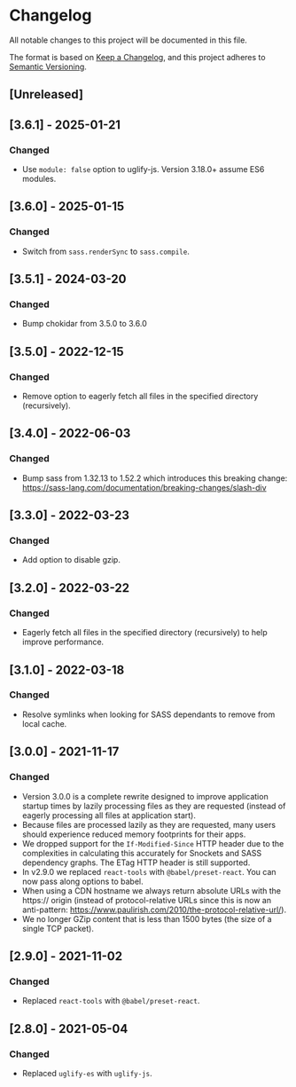 # Changelog
All notable changes to this project will be documented in this file.

The format is based on [Keep a Changelog](https://keepachangelog.com/en/1.0.0/),
and this project adheres to [Semantic Versioning](https://semver.org/spec/v2.0.0.html).

## [Unreleased]

## [3.6.1] - 2025-01-21
### Changed
- Use `module: false` option to uglify-js. Version 3.18.0+ assume ES6 modules.

## [3.6.0] - 2025-01-15
### Changed
- Switch from `sass.renderSync` to `sass.compile`.

## [3.5.1] - 2024-03-20
### Changed
- Bump chokidar from 3.5.0 to 3.6.0

## [3.5.0] - 2022-12-15
### Changed
- Remove option to eagerly fetch all files in the specified directory (recursively).

## [3.4.0] - 2022-06-03
### Changed
- Bump sass from 1.32.13 to 1.52.2 which introduces this breaking change: https://sass-lang.com/documentation/breaking-changes/slash-div

## [3.3.0] - 2022-03-23
### Changed
- Add option to disable gzip.

## [3.2.0] - 2022-03-22
### Changed
- Eagerly fetch all files in the specified directory (recursively) to help improve performance.

## [3.1.0] - 2022-03-18
### Changed
- Resolve symlinks when looking for SASS dependants to remove from local cache.

## [3.0.0] - 2021-11-17
### Changed
- Version 3.0.0 is a complete rewrite designed to improve application startup times by lazily processing files as they are requested (instead of eagerly processing all files at application start).
- Because files are processed lazily as they are requested, many users should experience reduced memory footprints for their apps.
- We dropped support for the `If-Modified-Since` HTTP header due to the complexities in calculating this accurately for Snockets and SASS dependency graphs. The ETag HTTP header is still supported.
- In v2.9.0 we replaced `react-tools` with `@babel/preset-react`. You can now pass along options to babel.
- When using a CDN hostname we always return absolute URLs with the https:// origin (instead of protocol-relative URLs since this is now an anti-pattern: https://www.paulirish.com/2010/the-protocol-relative-url/).
- We no longer GZip content that is less than 1500 bytes (the size of a single TCP packet).

## [2.9.0] - 2021-11-02
### Changed
- Replaced `react-tools` with `@babel/preset-react`.

## [2.8.0] - 2021-05-04
### Changed
- Replaced `uglify-es` with `uglify-js`.